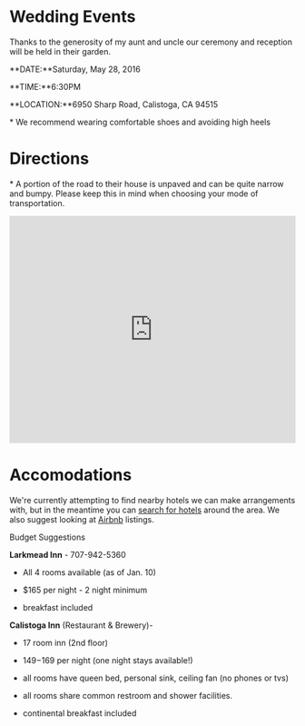 
# Wedding Events

Thanks to the generosity of my aunt and uncle our ceremony and reception will be held in their garden.

<p class="aligned"><span>**DATE:**</span><span>Saturday, May 28, 2016</span></p>

<p class="aligned"><span>**TIME:**</span><span>6:30PM</span></p>

<p class="aligned"><span>**LOCATION:**</span><span>6950 Sharp Road, Calistoga, CA 94515</span></p>

&#42; We recommend wearing comfortable shoes and avoiding high heels



# Directions

&#42; A portion of the road to their house is unpaved and can be quite narrow and bumpy. Please keep this in mind when choosing your mode of transportation.

<iframe src="https://www.google.com/maps/embed?pb=!1m18!1m12!1m3!1d3120.1607293829993!2d-122.61209278392333!3d38.553110479625154!2m3!1f0!2f0!3f0!3m2!1i1024!2i768!4f13.1!3m3!1m2!1s0x808443f3c84c1adb%3A0x32b15c147cc7a75b!2s6950+Sharp+Rd%2C+Calistoga%2C+CA+94515!5e0!3m2!1sen!2sus!4v1449639754111" width="100%" height="400" frameborder="0" style="border:0" allowfullscreen></iframe>

# Accomodations

We're currently attempting to find nearby hotels we can make arrangements with, but in the meantime you can [search for hotels](https://www.hipmunk.com/hotels#w=Calistoga,+CA;i=2016-05-27;o=2016-05-29) around the area. We also suggest looking at [Airbnb](https://www.airbnb.com/s/Calistoga--CA) listings.

Budget Suggestions

**Larkmead Inn** - 707-942-5360

* All 4 rooms available (as of Jan. 10)

* $165 per night - 2 night minimum

* breakfast included

**Calistoga Inn** (Restaurant & Brewery)- 

* 17 room inn (2nd floor)

* $149-$169 per night (one night stays available!)

* all rooms have queen bed, personal sink, ceiling fan (no phones or tvs)

* all rooms share common restroom and shower facilities. 

* continental breakfast included



